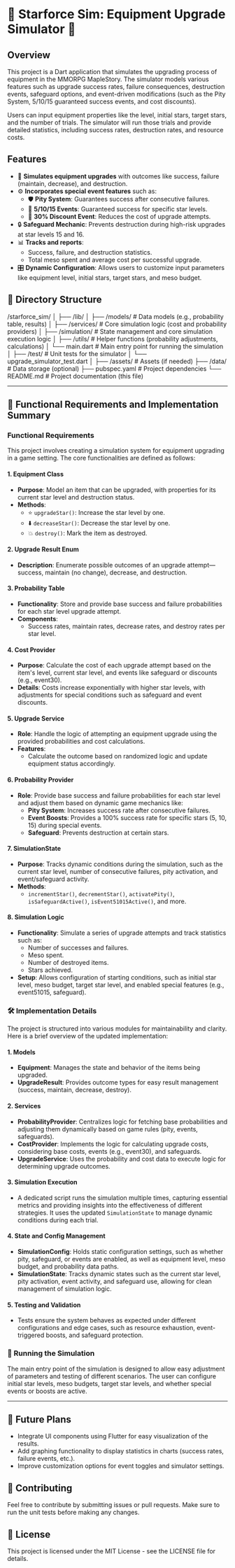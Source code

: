 # 🌟 Starforce Sim: Equipment Upgrade Simulator 🌟

## Overview

This project is a Dart application that simulates the upgrading process of equipment in the MMORPG MapleStory. The simulator models various features such as upgrade success rates, failure consequences, destruction events, safeguard options, and event-driven modifications (such as the Pity System, 5/10/15 guaranteed success events, and cost discounts).

Users can input equipment properties like the level, initial stars, target stars, and the number of trials. The simulator will run those trials and provide detailed statistics, including success rates, destruction rates, and resource costs.

## Features

- 🎯 **Simulates equipment upgrades** with outcomes like success, failure (maintain, decrease), and destruction.
- ⚙️ **Incorporates special event features** such as:
  - 🛡️ **Pity System**: Guarantees success after consecutive failures.
  - 🎉 **5/10/15 Events**: Guaranteed success for specific star levels.
  - 💸 **30% Discount Event**: Reduces the cost of upgrade attempts.
- 🔒 **Safeguard Mechanic**: Prevents destruction during high-risk upgrades at star levels 15 and 16.
- 📊 **Tracks and reports**:
  - Success, failure, and destruction statistics.
  - Total meso spent and average cost per successful upgrade.
- 🎛️ **Dynamic Configuration**: Allows users to customize input parameters like equipment level, initial stars, target stars, and meso budget.

## 📂 Directory Structure

/starforce_sim/
│
├── /lib/
│   ├── /models/                     # Data models (e.g., probability table, results)
│   ├── /services/                   # Core simulation logic (cost and probability providers)
│   ├── /simulation/                 # State management and core simulation execution logic
│   ├── /utils/                      # Helper functions (probability adjustments, calculations)
│   └── main.dart                    # Main entry point for running the simulation
│
├── /test/                           # Unit tests for the simulator
│   └── upgrade_simulator_test.dart
│
├── /assets/                         # Assets (if needed)
├── /data/                           # Data storage (optional)
├── pubspec.yaml                     # Project dependencies
└── README.md                        # Project documentation (this file)

---

## 📜 Functional Requirements and Implementation Summary

### Functional Requirements
This project involves creating a simulation system for equipment upgrading in a game setting. The core functionalities are defined as follows:

#### 1. **Equipment Class**
   - **Purpose**: Model an item that can be upgraded, with properties for its current star level and destruction status.
   - **Methods**:
     - ⭐ `upgradeStar()`: Increase the star level by one.
     - ⬇️ `decreaseStar()`: Decrease the star level by one.
     - 💥 `destroy()`: Mark the item as destroyed.

#### 2. **Upgrade Result Enum**
   - **Description**: Enumerate possible outcomes of an upgrade attempt—success, maintain (no change), decrease, and destruction.

#### 3. **Probability Table**
   - **Functionality**: Store and provide base success and failure probabilities for each star level upgrade attempt.
   - **Components**:
     - Success rates, maintain rates, decrease rates, and destroy rates per star level.

#### 4. **Cost Provider**
   - **Purpose**: Calculate the cost of each upgrade attempt based on the item's level, current star level, and events like safeguard or discounts (e.g., event30).
   - **Details**: Costs increase exponentially with higher star levels, with adjustments for special conditions such as safeguard and event discounts.

#### 5. **Upgrade Service**
   - **Role**: Handle the logic of attempting an equipment upgrade using the provided probabilities and cost calculations.
   - **Features**:
     - Calculate the outcome based on randomized logic and update equipment status accordingly.

#### 6. **Probability Provider**
   - **Role**: Provide base success and failure probabilities for each star level and adjust them based on dynamic game mechanics like:
     - **Pity System**: Increases success rate after consecutive failures.
     - **Event Boosts**: Provides a 100% success rate for specific stars (5, 10, 15) during special events.
     - **Safeguard**: Prevents destruction at certain stars.

#### 7. **SimulationState**
   - **Purpose**: Tracks dynamic conditions during the simulation, such as the current star level, number of consecutive failures, pity activation, and event/safeguard activity.
   - **Methods**:
     - `incrementStar()`, `decrementStar()`, `activatePity()`, `isSafeguardActive()`, `isEvent51015Active()`, and more.

#### 8. **Simulation Logic**
   - **Functionality**: Simulate a series of upgrade attempts and track statistics such as:
     - Number of successes and failures.
     - Meso spent.
     - Number of destroyed items.
     - Stars achieved.
   - **Setup**: Allows configuration of starting conditions, such as initial star level, meso budget, target star level, and enabled special features (e.g., event51015, safeguard).

### 🛠️ Implementation Details
The project is structured into various modules for maintainability and clarity. Here is a brief overview of the updated implementation:

#### 1. **Models**
   - **Equipment**: Manages the state and behavior of the items being upgraded.
   - **UpgradeResult**: Provides outcome types for easy result management (success, maintain, decrease, destroy).

#### 2. **Services**
   - **ProbabilityProvider**: Centralizes logic for fetching base probabilities and adjusting them dynamically based on game rules (pity, events, safeguards).
   - **CostProvider**: Implements the logic for calculating upgrade costs, considering base costs, events (e.g., event30), and safeguards.
   - **UpgradeService**: Uses the probability and cost data to execute logic for determining upgrade outcomes.

#### 3. **Simulation Execution**
   - A dedicated script runs the simulation multiple times, capturing essential metrics and providing insights into the effectiveness of different strategies. It uses the updated `SimulationState` to manage dynamic conditions during each trial.

#### 4. **State and Config Management**
   - **SimulationConfig**: Holds static configuration settings, such as whether pity, safeguard, or events are enabled, as well as equipment level, meso budget, and probability data paths.
   - **SimulationState**: Tracks dynamic states such as the current star level, pity activation, event activity, and safeguard use, allowing for clean management of simulation logic.

#### 5. **Testing and Validation**
   - Tests ensure the system behaves as expected under different configurations and edge cases, such as resource exhaustion, event-triggered boosts, and safeguard protection.

### 🔧 Running the Simulation
The main entry point of the simulation is designed to allow easy adjustment of parameters and testing of different scenarios. The user can configure initial star levels, meso budgets, target star levels, and whether special events or boosts are active.

---

## 🚀 Future Plans

- Integrate UI components using Flutter for easy visualization of the results.
- Add graphing functionality to display statistics in charts (success rates, failure events, etc.).
- Improve customization options for event toggles and simulator settings.

## 🤝 Contributing

Feel free to contribute by submitting issues or pull requests. Make sure to run the unit tests before making any changes.

## 📜 License

This project is licensed under the MIT License - see the LICENSE file for details.

